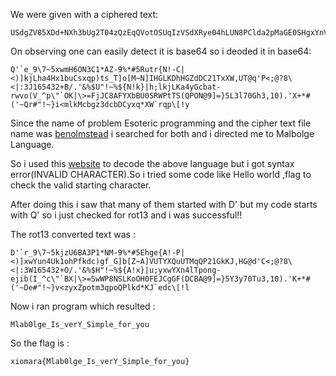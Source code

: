 We were given with a ciphered text:

	USdgZV85XDd+NXh3bUg2T04zQzEqQVotOSUqIzVSdXRye04hLUN8PClda2pMaGE0SHgxYnVDc3hxcCl0c19UXW9bTX5OXUlIR0xLRGhIR1pkREMyMVR4WFcsVVRAcSdQPDtAPzhcPHw6M0oxNjU0MzIrQi8uJyYlJFUiIX4lJHtOIWt9fGg7bGtqTEthNHlHY2JhdC1yd3ZvKFZfXnBcImBPS3xcPj1GakpDOEFGWVhiQlUwU1JXUHRUUyhRUE9OQDldPX01TDNsNzBHaDMsMTApLidYKyojKCd+UXIjIiF+fWk8bWxrTWNiZ3ozZGNiREN5eHEqWFdgcnFwXFsheQ==

On observing one can easily detect it is base64 so i deoded it in base64:

	Q'`e_9\7~5xwmH6ON3C1*AZ-9%*#5Rutr{N!-C|<)]kjLha4Hx1buCsxqp)ts_T]o[M~N]IHGLKDhHGZdDC21TxXW,UT@q'P<;@?8\<|:3J165432+B/.'&%$U"!~%${N!k}|h;lkjLKa4yGcbat-rwvo(V_^p\"`OK|\>=FjJC8AFYXbBU0SRWPtTS(QPON@9]=}5L3l70Gh3,10).'X+*#('~Qr#"!~}i<mlkMcbgz3dcbDCyxq*XW`rqp\[!y

Since the name of problem Esoteric programming and the cipher text file name was [benolmstead](/Crypto/benolmstead.txt) i searched for both and i directed me to Malbolge Language.

So i used this [website](https://zb3.me/malbolge-tools/#interpreter) to decode the above language but i got syntax error(INVALID CHARACTER).So i tried some code like Hello world ,flag to check the valid starting character.

After doing this i saw that many of them started with D' but my code starts with Q' so i just checked for rot13 and i was successful!! 

The rot13 converted text was :

	D'`r_9\7~5kjzU6BA3P1*NM-9%*#5Ehge{A!-P|<)]xwYun4Uk1ohPfkdc)gf_G]b[Z~A]VUTYXQuUTMqQP21GkKJ,HG@d'C<;@?8\<|:3W165432+O/.'&%$H"!~%${A!x}|u;yxwYXn4lTpong-ejib(I_^c\"`BX|\>=SwWP8NSLKoOH0FEJCgGF(DCBA@9]=}5Y3y70Tu3,10).'K+*#('~De#"!~}v<zyxZpotm3qpoQPlkd*KJ`edc\[!l

Now i ran program which resulted :

	Mlab0lge_Is_verY_Simple_for_you

So the flag is :

	xiomara{Mlab0lge_Is_verY_Simple_for_you}



	


